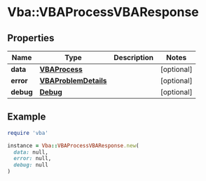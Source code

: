# Vba::VBAProcessVBAResponse

## Properties

| Name | Type | Description | Notes |
| ---- | ---- | ----------- | ----- |
| **data** | [**VBAProcess**](VBAProcess.md) |  | [optional] |
| **error** | [**VBAProblemDetails**](VBAProblemDetails.md) |  | [optional] |
| **debug** | [**Debug**](Debug.md) |  | [optional] |

## Example

```ruby
require 'vba'

instance = Vba::VBAProcessVBAResponse.new(
  data: null,
  error: null,
  debug: null
)
```

